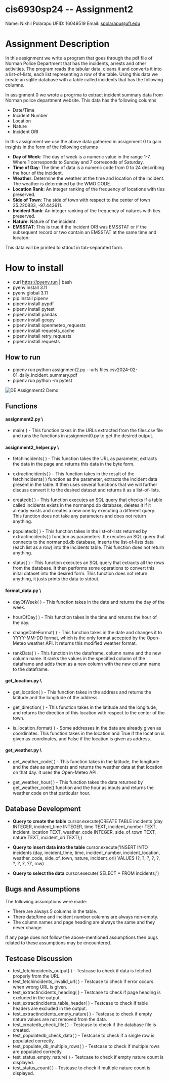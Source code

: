 # cis6930sp24 -- Assignment2

Name: Nikhil Polarapu
UFID: 16049519
Email: spolarapu@ufl.edu

# Assignment Description

In this assignment we write a program that goes through the pdf file of Norman Police Department that has the incidents, arrests and other activities. The program reads the tabular data, cleans it and converts it into a list-of-lists, each list representing a row of the table. Using this data we create an sqlite database with a table called incidents that has the following columns.

In assignment 0 we wrote a progrma to extract incident summary data from Norman police department website. This data has the following columns 

- Date/Time
- Incident Number
- Location
- Nature
- Incident ORI

In this assignment we use the above data gathered in assignment 0 to gain insights in the form of the following columns

- **Day of Week**: The day of week is a numeric value in the range 1-7. Where 1 corresponds to Sunday and 7 corresonds of Saturday.
- **Time of Day**: The time of data is a numeric code from 0 to 24 describing the hour of the incident.
- **Weather**: Determine the weather at the time and location of the incident. The weather is determined by the WMO CODE.
- **Location Rank**: An integer ranking of the frequency of locations with ties preserved.
- **Side of Town**: The side of town with respect to the center of town 35.220833, -97.443611.
- **Incident Rank**: An integer ranking of the frequency of natures with ties preserved.
- **Nature**: Nature of the incident.
- **EMSSTAT**: This is true if the Incident ORI was EMSSTAT or if the subsequent record or two contain an EMSSTAT at the same time and locaton.

This data will be printed to stdout in tab-separated form.

# How to install

- curl https://pyenv.run | bash
- pyenv install 3.11
- pyenv global 3.11
- pip install pipenv
- pipenv install pypdf
- pipenv install pytest
- pipenv install pandas
- pipenv install geopy
- pipenv install openmeteo_requests
- pipenv install requests_cache
- pipenv install retry_requests
- pipenv install requests

## How to run

- pipenv run python assignment2.py --urls files.csv2024-02-01_daily_incident_summary.pdf
- pipenv run python -m pytest

![DE Assignment2 Demo](/DE%20Assignment0%20Demo.gif)


## Functions

#### assignment2.py \

- main( ) - This function takes in the URLs extracted from the files.csv file and runs the functions in assignment0.py to get the desired output.

#### assignment2_helper.py \

- fetchincidents( ) - This function takes the URL as parameter, extracts the data in the page and returns this data in the byte form.

- extractincidents( ) - This function takes in the result of the fetchincidents( ) function as the parameter, extracts the incident data present in the table. It then uses several functions that we will further discuss convert it to the desired dataset and returns it as a list-of-lists.

- createdb( ) - This function executes an SQL query that checks if a table called incidents exists in the normanpd.db database, deletes it if it already exists and creates a new one by executing a different query. This function does not take any parameters and does not return anything.

- populatedb( ) - This function takes in the list-of-lists returned by extractincidents( ) function as parameters. It executes an SQL query that connects to the normanpd.db database, inserts the list-of-lists data (each list as a row) into the incidents table. This function does not return anything.

- status( ) - This function executes an SQL query that extracts all the rows from the database. It then performs some operations to convert this inital dataset into the desired form. This function does not return anything, it justs prints the data to stdout.

#### format_data.py \

- dayOfWeek( ) - This function takes in the date and returns the day of the week.

- hourOfDay( ) - This function takes in the time and returns the hour of the day.

- changeDateFormat( ) - This function takes in the date and changes it to YYYY-MM-DD format, which is the only format accepted by the Open-Meteo weather API. It returns this modified weather format.

- rankData( ) - This function in the dataframe, column name and the new column name. It ranks the values in the specified column of the dataframe and adds them as a new column with the new column name to the dataframe.

#### get_location.py \

- get_location( ) - This function takes in the address and returns the latitude and the longitude of the address.

- get_direction( ) - This function takes in the latitude and the longitude, and returns the direction of this location with respect to the center of the town.

- is_location_format( ) - Some addresses in the data are already given as coordinates. This function takes in the location and True if the location is given as coordinates, and False if the location is given as address.

#### get_weather.py \

- get_weather_code( ) - This function takes in the latitude, the longitude and the date as arguments and returns the weather data at that location on that day. It uses the Open-Meteo API.

- get_weather_hour( ) - This function takes the data returned by get_weather_code() function and the hour as inputs and returns the weather code on that particular hour.

## Database Development

- **Query to create the table**
  cursor.execute(CREATE TABLE  incidents (day INTEGER, incident_time INTEGER, time TEXT, incident_number TEXT, incident_location TEXT, weather_code INTEGER, side_of_town TEXT, nature TEXT, incident_ori TEXT)\;)

- **Query to insert data into the table**
    cursor.execute('INSERT INTO incidents (day, incident_time, time, incident_number, incident_location, weather_code, side_of_town, nature, incident_ori) VALUES (?, ?, ?, ?, ?, ?, ?, ?, ?)', row)


- **Query to select the data**
  cursor.execute('SELECT * FROM incidents;')

## Bugs and Assumptions

The following assumptions were made:
  
- There are always 5 columns in the table.
- There date/time and incident number columns are always non-empty.
- The column names and page heading are always the same and they never change.

If any page does not follow the above-mentioned assumptions then bugs related to these assumptions may be encountered.

## Testcase Discussion

- test_fetchincidents_output( ) - Testcase to check if data is fetched properly from the URL.
- test_fetchincidents_invalid_url( ) - Testcase to check if error occurs when wrong URL is given.
- test_extractincidents_heading( ) - Testcase to check if page heading is excluded in the output.
- test_extractincidents_table_header( ) - Testcase to check if table headers are excluded in the output.
- test_extractincidents_empty_nature( ) - Testcase to check if empty nature values are not removed from the data.
- test_createdb_check_file( ) - Testcase to check if the database file is created.
- test_populatedb_check_data( ) - Testcase to check if a single row is populated correctly.
- test_populate_db_multiple_rows( ) - Testcase to check if multiple rows are populated correctly.
- test_status_empty_nature( ) - Testcase to check if empty nature count is displayed.
- test_status_count( ) - Testcase to check if multiple nature count is displayed.
